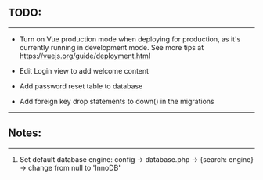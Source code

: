 ## TODO:
-----------------
*  Turn on Vue production mode when deploying for production, as it's currently running in development mode.
    See more tips at https://vuejs.org/guide/deployment.html

* Edit Login view to add welcome content

* Add password reset table to database

* Add foreign key drop statements to down() in the migrations

****************************

## Notes:
-----------------
1. Set default database engine:
    config -> database.php -> {search: engine} -> change from null to 'InnoDB'


